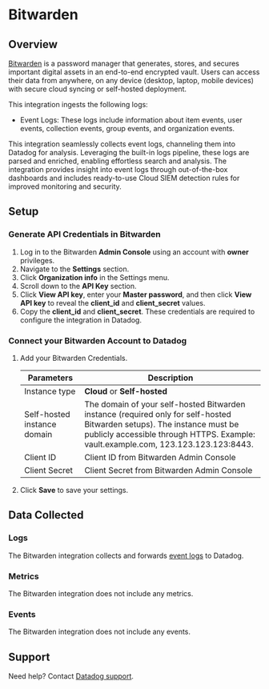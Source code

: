 # Bitwarden

## Overview

[Bitwarden][1] is a password manager that generates, stores, and secures important digital assets in an end-to-end encrypted vault. Users can access their data from anywhere, on any device (desktop, laptop, mobile devices) with secure cloud syncing or self-hosted deployment.

This integration ingests the following logs:

- Event Logs: These logs include information about item events, user events, collection events, group events, and organization events.

This integration seamlessly collects event logs, channeling them into Datadog for analysis. Leveraging the built-in logs pipeline, these logs are parsed and enriched, enabling effortless search and analysis. The integration provides insight into event logs through out-of-the-box dashboards and includes ready-to-use Cloud SIEM detection rules for improved monitoring and security.

## Setup

### Generate API Credentials in Bitwarden

1. Log in to the Bitwarden **Admin Console** using an account with **owner** privileges.
2. Navigate to the **Settings** section.
3. Click **Organization info** in the Settings menu.
4. Scroll down to the **API Key** section.
5. Click **View API key**, enter your **Master password**, and then click **View API key** to reveal the **client_id** and **client_secret** values.
6. Copy the **client_id** and **client_secret**. These credentials are required to configure the integration in Datadog.

### Connect your Bitwarden Account to Datadog

1. Add your Bitwarden Credentials.

    | Parameters                            | Description                                                  |
    | ------------------------------------- | ------------------------------------------------------------ |
    | Instance type                         | **Cloud** or **Self-hosted**                                         |
    | Self-hosted instance domain           | The domain of your self-hosted Bitwarden instance (required only for self-hosted Bitwarden setups). The instance must be publicly accessible through HTTPS. Example: vault.example.com, 123.123.123.123:8443.                                                                                              |
    | Client ID                             | Client ID from Bitwarden Admin Console                       |
    | Client Secret                         | Client Secret from Bitwarden Admin Console                   |

2. Click **Save** to save your settings.

## Data Collected

### Logs

The Bitwarden integration collects and forwards [event logs][3] to Datadog.

### Metrics

The Bitwarden integration does not include any metrics.

### Events

The Bitwarden integration does not include any events.

## Support

Need help? Contact [Datadog support][2].

[1]: https://bitwarden.com/
[2]: https://docs.datadoghq.com/help/
[3]: https://bitwarden.com/help/event-logs/
